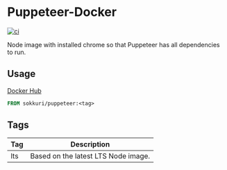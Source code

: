 # Puppeteer-Docker
[![ci](https://github.com/Sokkuri/Puppeteer-Docker/workflows/CI/badge.svg)](https://github.com/Sokkuri/Puppeteer-Docker/commits/master)

Node image with installed chrome so that Puppeteer has all dependencies to run.

## Usage
[Docker Hub](https://hub.docker.com/r/sokkuri/puppeteer)
```dockerfile
FROM sokkuri/puppeteer:<tag>
```

## Tags
| Tag | Description |
| --- | --- |
| lts | Based on the latest LTS Node image. |
